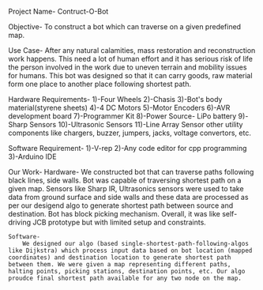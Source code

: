 Project Name- Contruct-O-Bot

Objective- To construct a bot which can traverse on a given predefined map.

Use Case- After any natural calamities, mass restoration and reconstruction work happens. This need a lot of human effort and it has serious risk
            of life the person involved in the work due to uneven terrain and mobility issues for humans. This bot was designed so that it can carry goods, raw material form one place to another place following shortest path.

Hardware Requirements-
        1)-Four Wheels
        2)-Chasis
        3)-Bot's body material(styrene sheets)
        4)-4 DC Motors
        5)-Motor Encoders
        6)-AVR development board
        7)-Programmer Kit
        8)-Power Source- LiPo battery
        9)-Sharp Sensors
        10)-Ultrasonic Sensors
        11)-Line Array Sensor
        other utility components like chargers, buzzer, jumpers, jacks, voltage convertors, etc.

Software Requirement-
        1)-V-rep
        2)-Any code editor for cpp programming
        3)-Arduino IDE

Our Work-
    Hardware-
        We constructed bot that can traverse paths following black lines, side walls. Bot was capable of traversing shortest path on a given map. Sensors like Sharp IR, Ultrasonics sensors were used to take data from ground surface and side walls and these data are processed as per our desigend algo to generate shortest path between source and destination. Bot has block picking mechanism.
        Overall, it was like self-driving JCB prototype but with limited setup and constraints.

    Software- 
        We designed our algo (based single-shortest-path-following-algos like Dijkstra) which process input data based on bot location (mapped coordinates) and destination location to generate shortest path between them. We were given a map representing different paths, halting points, picking stations, destination points, etc. Our algo proudce final shortest path available for any two node on the map.

